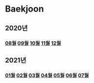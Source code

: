 # Baekjoon

## 2020년

### **[08월](2020년/2020-08) [09월](2020년/2020-09) [10월](2020년/2020-10) [11월](2020년/2020-11) [12월](2020년/2020-12)**

## 2021년

### **[01월](2021년/2021-01) [02월](2021년/2021-02) [03월](2021년/2021-03) [04월](2021년/2021-04) [05월](2021년/2021-05) [06월](2021년/2021-06) [07월](2021년/2021-07)**

